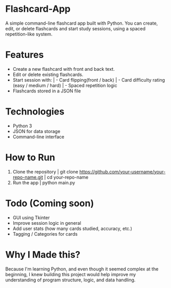# Flashcard-App
A simple command-line flashcard app built with Python.
You can create, edit, or delete flashcards and start study sessions, using a spaced repetition-like system.

# Features
- Create a new flashcard with front and back text. 
- Edit or delete existing flashcards.
- Start session with:
| - Card flipping(front / back)
| - Card difficulty rating (easy / medium / hard)
| - Spaced repetition logic
- Flashcards stored in a JSON file

# Technologies
- Python 3
- JSON for data storage
- Command-line interface

# How to Run
1. Clone the repository
| git clone https://github.com/your-username/your-repo-name.git
| cd your-repo-name
2. Run the app
| python main.py

# Todo (Coming soon)
- GUI using Tkinter
- Improve session logic in general
- Add user stats (how many cards studied, accuracy, etc.)
- Tagging / Categories for cards

# Why I Made this?
Because I'm learning Python, and even though it seemed complex at the beginning,
I knew building this project would help improve my understanding of program structure, logic, and data handling.
